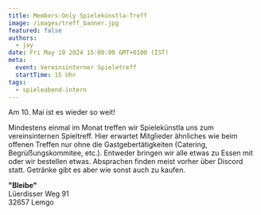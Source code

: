```yaml
---
title: Members-Only Spielekünstla-Treff
image: /images/treff_banner.jpg
featured: false
authors:
  - jay
date: Fri May 10 2024 15:00:00 GMT+0100 (IST)
meta:
  event: Vereinsinterner Spieletreff
  startTime: 15 Uhr
tags:
  - spieleabend-intern
---
```


Am 10. Mai ist es wieder so weit!

Mindestens einmal im Monat treffen wir Spielekünstla uns zum vereinsinternen Spieltreff. Hier erwartet Mitglieder ähnliches wie beim offenen Treffen nur ohne die Gastgebertätigkeiten (Catering, Begrüẞungskommitee, etc.). Entweder bringen wir alle etwas zu Essen mit oder wir bestellen etwas. Absprachen finden meist vorher über Discord statt. Getränke gibt es aber wie sonst auch zu kaufen.


__"Bleibe"__<br>
Lüerdisser Weg 91<br>
32657 Lemgo
